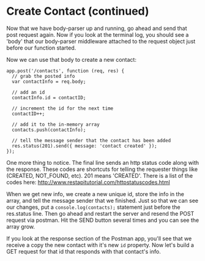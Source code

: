 # Create Contact (continued)

Now that we have body-parser up and running, go ahead and send that post request again.  Now if you look at the terminal log, you should see a 'body' that our body-parser middleware attached to the request object just before our function started.

Now we can use that body to create a new contact:
```
app.post('/contacts', function (req, res) {
  // grab the posted info
  var contactInfo = req.body;

  // add an id
  contactInfo.id = contactID;

  // increment the id for the next time
  contactID++;

  // add it to the in-memory array
  contacts.push(contactInfo);

  // tell the message sender that the contact has been added
  res.status(201).send({ message: 'contact created' });
});

```

One more thing to notice.  The final line sends an http status code along with the response.  These codes are shortcuts for telling the requester things like (CREATED, NOT_FOUND, etc).  201 means 'CREATED'.  There is a list of the codes here: http://www.restapitutorial.com/httpstatuscodes.html

When we get new info, we create a new unique id, store the info in the array, and tell the message sender that we finished.  Just so that we can see our changes, put a `console.log(contacts);` statement just before the res.status line.  Then go ahead and restart the server and resend the POST request via postman.  Hit the SEND button several times and you can see the array grow.

If you look at the response section of the Postman app, you'll see that we receive a copy the new contact with it's new `id` property.  Now let's build a GET request for that id that responds with that contact's info.